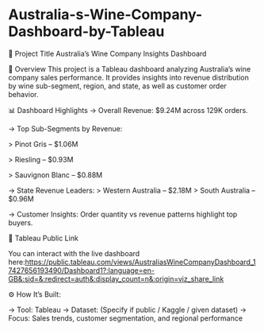# Australia-s-Wine-Company-Dashboard-by-Tableau

📌 Project Title
Australia’s Wine Company Insights Dashboard

📖 Overview
This project is a Tableau dashboard analyzing Australia’s wine company sales performance. It provides insights into revenue distribution by wine sub-segment, region, and state, as well as customer order behavior.

📊 Dashboard Highlights
-> Overall Revenue: $9.24M across 129K orders.

-> Top Sub-Segments by Revenue:
    <p>> Pinot Gris – $1.06M</p>
    <p>> Riesling – $0.93M</p>
    <p>> Sauvignon Blanc – $0.88M</p>
    
-> State Revenue Leaders:
    > Western Australia – $2.18M
    > South Australia – $0.96M
    
-> Customer Insights: Order quantity vs revenue patterns highlight top buyers.

🔗 Tableau Public Link

You can interact with the live dashboard here:https://public.tableau.com/views/AustraliasWineCompanyDashboard_17427656193490/Dashboard1?:language=en-GB&:sid=&:redirect=auth&:display_count=n&:origin=viz_share_link

⚙️ How It’s Built:

-> Tool: Tableau
-> Dataset: (Specify if public / Kaggle / given dataset)
-> Focus: Sales trends, customer segmentation, and regional performance
